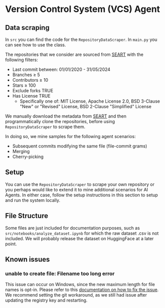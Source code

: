 # Version Control System (VCS) Agent
## Data scraping
In `src` you can find the code for the `RepositoryDataScraper`. In `main.py` you can see how to use the class.

The repositories that we consider are sourced from [SEART](https://seart-ghs.si.usi.ch/) with the following filters:
- Last commit between: 01/01/2020 - 31/05/2024
- Branches ≥ 5
- Contributors ≥ 10
- Stars ≥ 100
- Exclude forks TRUE
- Has License TRUE
    - Specifically one of: MIT License, Apache License 2.0, BSD 3-Clause "New" or "Revised" License, BSD 2-Clause "Simplified" License

We manually download the metadata from [SEART](https://seart-ghs.si.usi.ch/) and then programmatically clone 
the repositories, before using `RepositoryDataScraper` to scrape them.

In doing so, we mine samples for the following agent scenarios:
- Subsequent commits modifying the same file (file-commit grams)
- Merging
- Cherry-picking

## Setup
You can use the `RepositoryDataScraper` to scrape your own repository or you perhaps would like to extend it
to mine additional scenarios for AI Agents. In either case, follow the setup instructions in this section to
setup and run the system locally.

## File Structure
Some files are just included for documentation purposes, such as `src/notebooks/analyze_dataset.ipynb` for which
the raw dataset .csv is not included. We will probably release the dataset on HuggingFace at a later point.



## Known issues
### unable to create file: Filename too long error
This issue can occur on Windows, since the new maximum length for file names is opt-in. Please refer to this 
[documentation on how to fix the issue](https://confluence.atlassian.com/bamkb/git-checkouts-fail-on-windows-with-filename-too-long-error-unable-to-create-file-errors-867363792.html).
We recommend setting the git workaround, as we still had issue after updating the registry key and restarting.